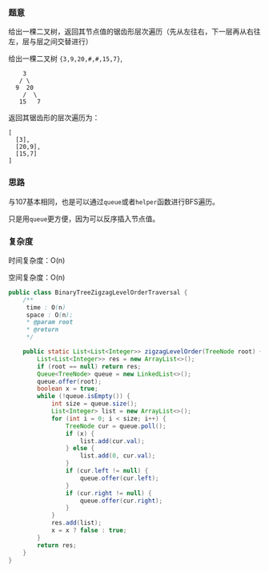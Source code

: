 ### 题意

给出一棵二叉树，返回其节点值的锯齿形层次遍历（先从左往右，下一层再从右往左，层与层之间交替进行） 

给出一棵二叉树 `{3,9,20,#,#,15,7}`,

```
    3
   / \
  9  20
    /  \
   15   7
```

返回其锯齿形的层次遍历为：

```
[
  [3],
  [20,9],
  [15,7]
]
```

### 思路

与107基本相同，也是可以通过`queue`或者`helper`函数进行BFS遍历。

只是用`queue`更方便，因为可以反序插入节点值。

### 复杂度

时间复杂度：O(n)

空间复杂度：O(n)

```java
public class BinaryTreeZigzagLevelOrderTraversal {
    /**
     time : O(n)
     space : O(n);
     * @param root
     * @return
     */

    public static List<List<Integer>> zigzagLevelOrder(TreeNode root) {
        List<List<Integer>> res = new ArrayList<>();
        if (root == null) return res;
        Queue<TreeNode> queue = new LinkedList<>();
        queue.offer(root);
        boolean x = true;
        while (!queue.isEmpty()) {
            int size = queue.size();
            List<Integer> list = new ArrayList<>();
            for (int i = 0; i < size; i++) {
                TreeNode cur = queue.poll();
                if (x) {
                    list.add(cur.val);
                } else {
                    list.add(0, cur.val);
                }
                if (cur.left != null) {
                    queue.offer(cur.left);
                }
                if (cur.right != null) {
                    queue.offer(cur.right);
                }
            }
            res.add(list);
            x = x ? false : true;
        }
        return res;
    }
}
```

